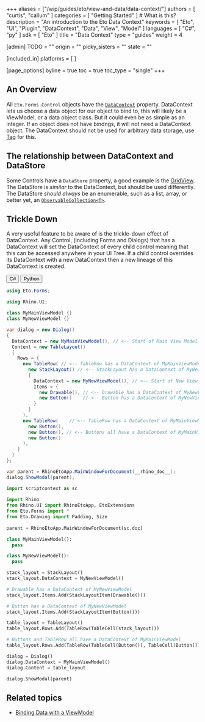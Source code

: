 +++
aliases = ["/wip/guides/eto/view-and-data/data-context/"]
authors = [ "curtis", "callum" ]
categories = [ "Getting Started" ] # What is this?
description = "An introduction to the Eto Data Context"
keywords = [ "Eto", "UI", "Plugin", "DataContext", "Data", "View", "Model" ]
languages = [ "C#", "py" ]
sdk = [ "Eto" ]
title = "Data Context"
type = "guides"
weight = 4

[admin]
TODO = ""
origin = ""
picky_sisters = ""
state = ""

[included_in]
platforms = [ ]

[page_options]
byline = true
toc = true
toc_type = "single"
+++

## An Overview
All `Eto.Forms.Control` objects have the [`DataContext`](http://pages.picoe.ca/docs/api/html/P_Eto_Forms_BindableWidget_DataContext.htm) property.
DataContext lets us choose a data object for our object to bind to, this will likely be a ViewModel, or a data object class. But it could even be as simple as an integer.
If an object does not have bindngs, it will not need a DataContext object.
The DataContext should not be used for arbitrary data storage, use [Tag](http://pages.picoe.ca/docs/api/html/P_Eto_Forms_Control_Tag.htm) for this.

## The relationship between DataContext and DataStore
Some Controls have a `DataStore` property, a good example is the [GridView](http://pages.picoe.ca/docs/api/html/T_Eto_Forms_GridView.htm).
The DataStore is _similar_ to the DataContext, but should be used differently.
The DataStore *should always* be an enumerable, such as a list, array, or better yet, an [`ObservableCollection<T>`](https://learn.microsoft.com/en-us/dotnet/api/system.collections.objectmodel.observablecollection-1?view=net-7.0).

## Trickle Down
A very useful feature to be aware of is the trickle-down effect of DataContext.
Any Control, (including Forms and Dialogs) that has a DataContext will set the DataContext of every child control meaning that this can be accessed anywhere in your UI Tree.
If a child control overrides its DataContext with a new DataContext then a new lineage of this DataContext is created.


<div class="codetab">
  <button class="tablinks1" onclick="openCodeTab(event, 'cs1')" id="defaultOpen1">C#</button>
  <button class="tablinks1" onclick="openCodeTab(event, 'py1')">Python</button>
</div>

<div class="tab-content">
  <div class="codetab-content1" id="cs1">

```cs
using Eto.Forms;

using Rhino.UI;

class MyMainViewModel {}
class MyNewViewModel {}

var dialog = new Dialog()
{
  DataContext = new MyMainViewModel(), // <-- Start of Main View Model
  Content = new TableLayout()
  {
    Rows = {
      new TableRow( // <-- TableRow has a DataContext of MyMainViewModel
        new StackLayout() // <-- StackLayout has a DataContext of MyNewViewModel
        {
          DataContext = new MyNewViewModel(), // <-- Start of New View Model
          Items = {
            new Drawable(), // <-- Drawable has a DataContext of MyNewViewModel
            new Button()    // <-- Button has a DataContext of MyNewViewModel
          }
        }
      ),
      new TableRow(    // <-- TableRow has a DataContext of MyMainViewModel
        new Button(),
        new Button(), // <-- Buttons all have a DataContext of MyMainViewModel
        new Button()
      ),
    }
  }
};

var parent = RhinoEtoApp.MainWindowForDocument(__rhino_doc__);
dialog.ShowModal(parent);
```

</div>
<div class="codetab-content1" id="py1">

```py
import scriptcontext as sc
 
import Rhino
from Rhino.UI import RhinoEtoApp, EtoExtensions
from Eto.Forms import *
from Eto.Drawing import Padding, Size
 
parent = RhinoEtoApp.MainWindowForDocument(sc.doc)

class MyMainViewModel():
  pass

class MyNewViewModel():
  pass

stack_layout = StackLayout()
stack_layout.DataContext = MyNewViewModel()

# Drawable has a DataContext of MyNewViewModel
stack_layout.Items.Add(StackLayoutItem(Drawable()))

# Button has a DataContext of MyNewViewModel
stack_layout.Items.Add(StackLayoutItem(Button()))

table_layout = TableLayout()
table_layout.Rows.Add(TableRow(TableCell(stack_layout)))

# Buttons and TableRow all have a DataContext of MyMainViewModel
table_layout.Rows.Add(TableRow(TableCell(Button()), TableCell(Button()), TableCell(Button())))

dialog = Dialog()
dialog.DataContext = MyMainViewModel()
dialog.Content = table_layout

dialog.ShowModal(parent)
```
  </div>
</div>

## Related topics

- [Binding Data with a ViewModel](../binding/)
